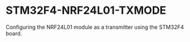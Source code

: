 # STM32F4-NRF24L01-TXMODE
Configuring the NRF24L01 module as a transmitter using the STM32F4 board.

